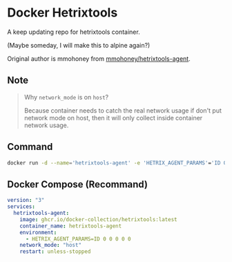 # Docker Hetrixtools

A keep updating repo for hetrixtools container.

(Maybe someday, I will make this to alpine again?)

Original author is mmohoney from [mmohoney/hetrixtools-agent](https://github.com/mmohoney/hetrixtools-agent).

## Note

> Why ``network_mode`` is on ``host``?
>
> Because container needs to catch the real network usage if don't put network mode on host, then it will only collect inside container network usage.

## Command

```sh
docker run -d --name='hetrixtools-agent' -e 'HETRIX_AGENT_PARAMS'='ID 0 0 0 0 0' 'ghcr.io/docker-collection/hetrixtools:latest'
```

## Docker Compose (Recommand)

```yml
version: "3"
services:
  hetrixtools-agent:
    image: ghcr.io/docker-collection/hetrixtools:latest
    container_name: hetrixtools-agent
    environment:
      - HETRIX_AGENT_PARAMS=ID 0 0 0 0 0
    network_mode: "host"
    restart: unless-stopped
```
